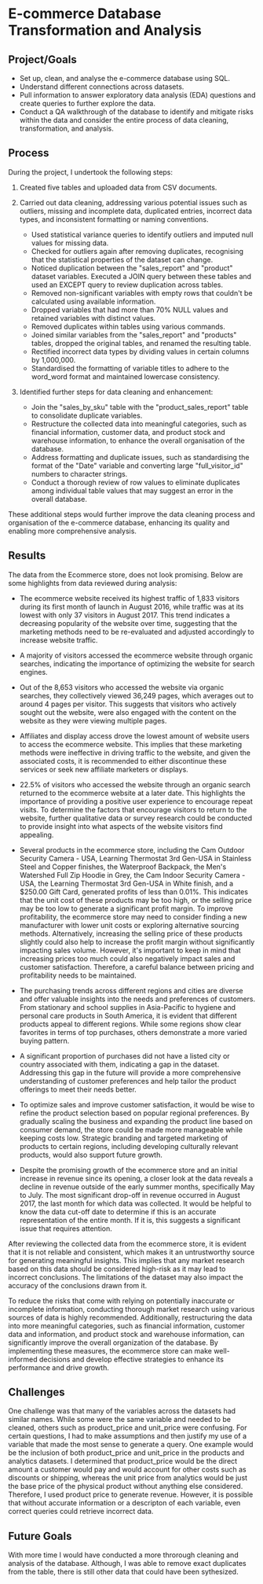 # E-commerce Database Transformation and Analysis

## Project/Goals

- Set up, clean, and analyse the e-commerce database using SQL.
- Understand different connections across datasets.
- Pull information to answer exploratory data analysis (EDA) questions and create queries to further explore the data.
- Conduct a QA walkthrough of the database to identify and mitigate risks within the data and consider the entire process of data cleaning, transformation, and analysis.

## Process

During the project, I undertook the following steps:

1. Created five tables and uploaded data from CSV documents.
2. Carried out data cleaning, addressing various potential issues such as outliers, missing and incomplete data, duplicated entries, incorrect data types, and inconsistent formatting or naming conventions.

   - Used statistical variance queries to identify outliers and imputed null values for missing data.
   - Checked for outliers again after removing duplicates, recognising that the statistical properties of the dataset can change.
   - Noticed duplication between the "sales_report" and "product" dataset variables. Executed a JOIN query between these tables and used an EXCEPT query to review duplication across tables.
   - Removed non-significant variables with empty rows that couldn't be calculated using available information.
   - Dropped variables that had more than 70% NULL values and retained variables with distinct values.
   - Removed duplicates within tables using various commands.
   - Joined similar variables from the "sales_report" and "products" tables, dropped the original tables, and renamed the resulting table.
   - Rectified incorrect data types by dividing values in certain columns by 1,000,000.
   - Standardised the formatting of variable titles to adhere to the word_word format and maintained lowercase consistency.

3. Identified further steps for data cleaning and enhancement:

   - Join the "sales_by_sku" table with the "product_sales_report" table to consolidate duplicate variables.
   - Restructure the collected data into meaningful categories, such as financial information, customer data, and product stock and warehouse information, to enhance the overall organisation of the database.
   - Address formatting and duplicate issues, such as standardising the format of the "Date" variable and converting large "full_visitor_id" numbers to character strings.
   - Conduct a thorough review of row values to eliminate duplicates among individual table values that may suggest an error in the overall database.

These additional steps would further improve the data cleaning process and organisation of the e-commerce database, enhancing its quality and enabling more comprehensive analysis.

## Results
The data from the Ecommerce store, does not look promising. Below are some highlights from data reviewed during analysis:

- The ecommerce website received its highest traffic of 1,833 visitors during its first month of launch in August 2016, while traffic was at its lowest with only 37 visitors in August 2017. This trend indicates a decreasing popularity of the website over time, suggesting that the marketing methods need to be re-evaluated and adjusted accordingly to increase website traffic. 

- A majority of visitors accessed the ecommerce website through organic searches, indicating the importance of optimizing the website for search engines. 

- Out of the 8,653 visitors who accessed the website via organic searches, they collectively viewed 36,249 pages, which averages out to around 4 pages per visitor. This suggests that visitors who actively sought out the website, were also engaged with the content on the website as they were viewing multiple pages.

- Affiliates and display access drove the lowest amount of website users to access the ecommerce website. This implies that these marketing methods were ineffective in driving traffic to the website, and given the associated costs, it is recommended to either discontinue these services or seek new affiliate marketers or displays.

-  22.5% of visitors who accessed the website through an organic search returned to the ecommerce website at a later date. This highlights the importance of providing a positive user experience to encourage repeat visits. To determine the factors that encourage visitors to return to the website,  further qualitative data or survey research could be conducted to provide insight into what aspects of the website visitors find appealing. 

- Several products in the ecommerce store, including the Cam Outdoor Security Camera - USA, Learning Thermostat 3rd Gen-USA in Stainless Steel and Copper finishes, the Waterproof Backpack, the Men's Watershed Full Zip Hoodie in Grey, the Cam Indoor Security Camera - USA, the Learning Thermostat 3rd Gen-USA in White finish, and a $250.00 Gift Card, generated profits of less than 0.01%. This indicates that the unit cost of these products may be too high, or the selling price may be too low to generate a significant profit margin. To improve profitability, the ecommerce store may need to consider finding a new manufacturer with lower unit costs or exploring alternative sourcing methods. Alternatively, increasing the selling price of these products slightly could also help to increase the profit margin without significantly impacting sales volume. However, it's important to keep in mind that increasing prices too much could also negatively impact sales and customer satisfaction. Therefore, a careful balance between pricing and profitability needs to be maintained.

- The purchasing trends across different regions and cities are diverse and offer valuable insights into the needs and preferences of customers. From stationary and school supplies in Asia-Pacific to hygiene and personal care products in South America, it is evident that different products appeal to different regions. While some regions show clear favorites in terms of top purchases, others demonstrate a more varied buying pattern.

- A significant proportion of purchases did not have a listed city or country associated with them, indicating a gap in the dataset. Addressing this gap in the future will provide a more comprehensive understanding of customer preferences and help tailor the product offerings to meet their needs better.

- To optimize sales and improve customer satisfaction, it would be wise to refine the product selection based on popular regional preferences. By gradually scaling the business and expanding the product line based on consumer demand, the store could be made more manageable while keeping costs low. Strategic branding and targeted marketing of products to certain regions, including developing culturally relevant products, would also support future growth.

- Despite the promising growth of the ecommerce store and an initial increase in revenue since its opening, a closer look at the data reveals a decline in revenue outside of the early summer months, specifically May to July. The most significant drop-off in revenue occurred in August 2017, the last month for which data was collected. It would be helpful to know the data cut-off date to determine if this is an accurate representation of the entire month. If it is, this suggests a significant issue that requires attention. 

After reviewing the collected data from the ecommerce store, it is evident that it is not reliable and consistent, which makes it an untrustworthy source for generating meaningful insights. This implies that any market research based on this data should be considered high-risk as it may lead to incorrect conclusions. The limitations of the dataset may also impact the accuracy of the conclusions drawn from it.

To reduce the risks that come with relying on potentially inaccurate or incomplete information, conducting thorough market research using various sources of data is highly recommended. Additionally, restructuring the data into more meaningful categories, such as financial information, customer data and information, and product stock and warehouse information, can significantly improve the overall organization of the database. By implementing these measures, the ecommerce store can make well-informed decisions and develop effective strategies to enhance its performance and drive growth.

## Challenges 

One challenge was that many of the variables across the datasets had similar names.  While some were the same variable and needed to be cleaned, others such as product_price and unit_price were confusing.  For certain questions, I had to make assumptions and then justify my use of a variable that made the most sense to generate a query. One example would be the inclusion of both product_price and unit_price in the products and analytics datasets. I determined that product_price would be the direct amount a customer would pay and would account for other costs such as discounts or shipping, whereas the unit price from analytics would be just the base price of the physical product without anything else considered. Therefore, I used product price to generate revenue. However, it is possible that without accurate information or a descripton of each variable,  even correct queries could retrieve incorrect data.


## Future Goals
With more time I would have conducted a more throrough cleaning and analysis of the database. Although, I was able to remove exact duplicates from the table, there is still other data that could have been sythesized. 
